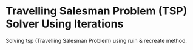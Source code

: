 # Travelling Salesman Problem (TSP) Solver Using Iterations
Solving tsp (Travelling Salesman Problem) using ruin &amp; recreate method.
